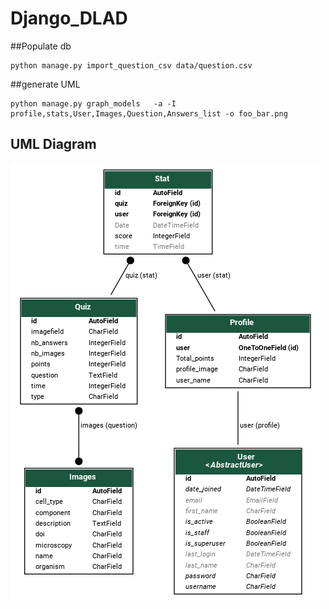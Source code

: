 # Django_DLAD

##Populate db

    python manage.py import_question_csv data/question.csv
##generate UML

    python manage.py graph_models   -a -I profile,stats,User,Images,Question,Answers_list -o foo_bar.png
## UML Diagram 
![My UML](UML_DB.png)
